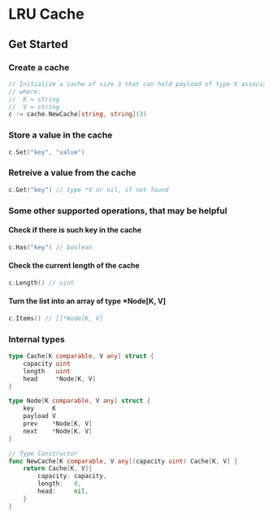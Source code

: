 # LRU Cache

## Get Started

### Create a cache

```go
// Initialize a cache of size 3 that can hold payload of type V associated with key of type K
// where:
//  K = string
//  V = string
c := cache.NewCache[string, string](3)
```

### Store a value in the cache

```go
c.Set("key", "value")
```

### Retreive a value from the cache

```go
c.Get("key") // type *V or nil, if not found
```

### Some other supported operations, that may be helpful

#### Check if there is such key in the cache

```go
c.Has("key") // boolean
```

#### Check the current length of the cache

```go
c.Length() // uint
```

#### Turn the list into an array of type \*Node[K, V]

```go
c.Items() // []*Node[K, V]
```

### Internal types

```go
type Cache[K comparable, V any] struct {
	capacity uint
	length   uint
	head     *Node[K, V]
}

type Node[K comparable, V any] struct {
	key     K
	payload V
	prev    *Node[K, V]
	next    *Node[K, V]
}

// Type Constructor
func NewCache[K comparable, V any](capacity uint) Cache[K, V] {
	return Cache[K, V]{
		capacity: capacity,
		length:   0,
		head:     nil,
	}
}
```
